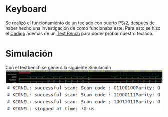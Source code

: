 # Keyboard

Se realizó el funcionamiento de un teclado con puerto PS/2, después de haber hecho una investigación de como funcionaba este. Para esto se hizo el [Codigo](https://github.com/Miguelelizondov/Keyboard/blob/master/keyboard.vhdl) además de un [Test Bench](https://github.com/Miguelelizondov/Keyboard/blob/master/keyboard_tb.vhdl) para poder probar nuestro teclado.

# Simulación

Con el testbench se generó la siguiente Simulación
![Simulación](/teclado.PNG)
![Simulación2](/teclado2.PNG)
